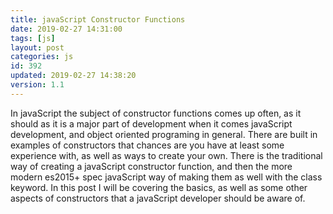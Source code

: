 ```yaml
---
title: javaScript Constructor Functions
date: 2019-02-27 14:31:00
tags: [js]
layout: post
categories: js
id: 392
updated: 2019-02-27 14:38:20
version: 1.1
---
```


In javaScript the subject of constructor functions comes up often, as it should as it is a major part of development when it comes javaScript development, and object oriented programing in general. There are built in examples of constructors that chances are you have at least some experience with, as well as ways to create your own. There is the traditional way of creating a javaScript constructor function, and then the more modern es2015+ spec javaScript way of making them as well with the class keyword. In this post I will be covering the basics, as well as some other aspects of constructors that a javaScript developer should be aware of.

<!-- more -->
